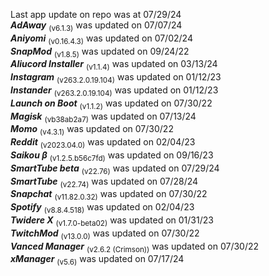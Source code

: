 Last app update on repo was at 07/29/24   
***AdAway*** <sub>(v6.1.3)</sub> was updated on 07/07/24   
***Aniyomi*** <sub>(v0.16.4.3)</sub> was updated on 07/02/24   
***SnapMod*** <sub>(v1.8.5)</sub> was updated on 09/24/22   
***Aliucord Installer*** <sub>(v1.1.4)</sub> was updated on 03/13/24   
***Instagram*** <sub>(v263.2.0.19.104)</sub> was updated on 01/12/23   
***Instander*** <sub>(v263.2.0.19.104)</sub> was updated on 01/12/23   
***Launch on Boot*** <sub>(v1.1.2)</sub> was updated on 07/30/22   
***Magisk*** <sub>(vb38ab2a7)</sub> was updated on 07/13/24   
***Momo*** <sub>(v4.3.1)</sub> was updated on 07/30/22   
***Reddit*** <sub>(v2023.04.0)</sub> was updated on 02/04/23   
***Saikou β*** <sub>(v1.2.5.b56c7fd)</sub> was updated on 09/16/23   
***SmartTube beta*** <sub>(v22.76)</sub> was updated on 07/29/24   
***SmartTube*** <sub>(v22.74)</sub> was updated on 07/28/24   
***Snapchat*** <sub>(v11.82.0.32)</sub> was updated on 07/30/22   
***Spotify*** <sub>(v8.8.4.518)</sub> was updated on 02/04/23   
***Twidere X*** <sub>(v1.7.0-beta02)</sub> was updated on 01/31/23   
***TwitchMod*** <sub>(v13.0.0)</sub> was updated on 07/30/22   
***Vanced Manager*** <sub>(v2.6.2 (Crimson))</sub> was updated on 07/30/22   
***xManager*** <sub>(v5.6)</sub> was updated on 07/17/24   
